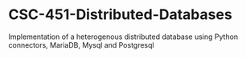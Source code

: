 # CSC-451-Distributed-Databases
Implementation of a heterogenous distributed database using Python connectors, MariaDB, Mysql and Postgresql
